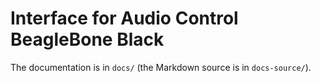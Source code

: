 # Interface for Audio Control BeagleBone Black

The documentation is in `docs/` (the Markdown source is in `docs-source/`).
